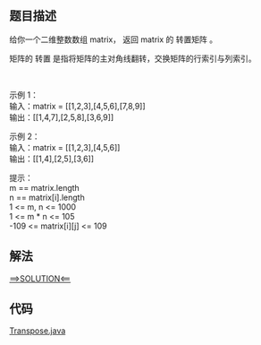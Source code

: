 ## 题目描述

给你一个二维整数数组 matrix， 返回 matrix 的 转置矩阵 。

矩阵的 转置 是指将矩阵的主对角线翻转，交换矩阵的行索引与列索引。

 

示例 1：
<br>输入：matrix = [[1,2,3],[4,5,6],[7,8,9]]
<br>输出：[[1,4,7],[2,5,8],[3,6,9]]

示例 2：
<br>输入：matrix = [[1,2,3],[4,5,6]]
<br>输出：[[1,4],[2,5],[3,6]]

提示：
<br>m == matrix.length
<br>n == matrix[i].length
<br>1 <= m, n <= 1000
<br>1 <= m * n <= 105
<br>-109 <= matrix[i][j] <= 109

## 解法

[==>SOLUTION<==](https://leetcode-cn.com/problems/transpose-matrix/solution/zhuan-zhi-ju-zhen-by-leetcode/)

## 代码

[Transpose.java](https://github.com/Marshal7cc/LeetCode-Java/blob/master/src/array/Transpose.java)

